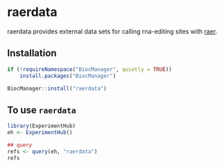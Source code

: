 # raerdata

raerdata provides external  data sets for calling rna-editing sites with [raer](https://rnabioco.github.io/raer).

## Installation

``` r
if (!requireNamespace("BiocManager", quietly = TRUE))
    install.packages("BiocManager")

BiocManager::install("raerdata")
```

## To use `raerdata`

``` r
library(ExperimentHub)
eh <- ExperimentHub()

## query
refs <- query(eh, "raerdata")
refs

```
